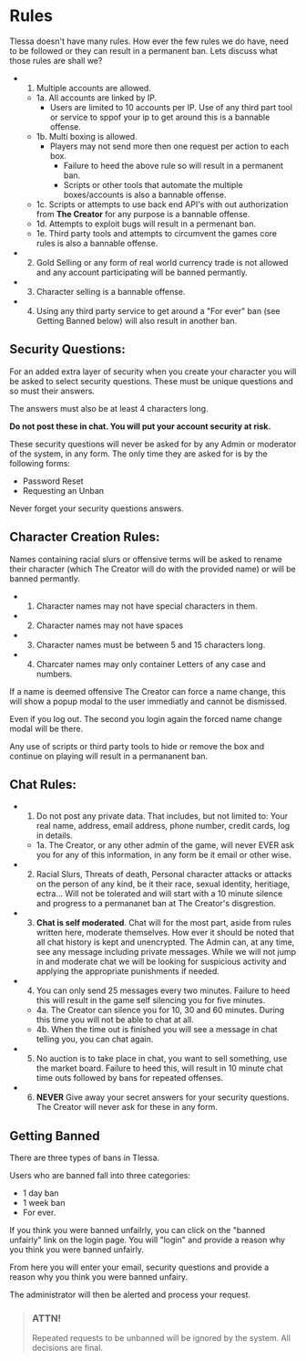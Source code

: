 # Rules

Tlessa doesn't have many rules. How ever the few rules we do have, need to be followed or they can result in a permanent ban. Lets discuss what those rules are shall we?

- 1. Multiple accounts are allowed. 
  - 1a. All accounts are linked by IP.
    - Users are limited to 10 accounts per IP. Use of any third part tool or service to sppof your ip to get around 
      this is a bannable offense.
  - 1b. Multi boxing is allowed.
    - Players may not send more then one request per action to each box.
      - Failure to heed the above rule so will result in a permanent ban. 
      - Scripts or other tools that automate the multiple boxes/accounts is also a bannable offense.
  - 1c. Scripts or attempts to use back end API's with out authorization from **The Creator** for any purpose is a bannable offense.
  - 1d. Attempts to exploit bugs will result in a permenant ban.
  - 1e. Third party tools and attempts to circumvent the games core rules is also a bannable offense.
- 2. Gold Selling or any form of real world currency trade is not allowed and any account participating will be banned permantly.
- 3. Character selling is a bannable offense.
- 4. Using any third party service to get around a "For ever" ban (see Getting Banned below) will also result in another ban.

## Security Questions:

For an added extra layer of security when you create your character you will be asked to select security questions. These must be unique questions and so must their answers.

The answers must also be at least 4 characters long.

**Do not post these in chat. You will put your account security at risk.**

These security questions will never be asked for by any Admin or moderator of the system, in any form. The only time they are asked for is by the following forms:

- Password Reset
- Requesting an Unban

Never forget your security questions answers.

## Character Creation Rules:

Names containing racial slurs or offensive terms will be asked to rename their character (which The Creator will do with the provided name) or will be banned permantly.

- 1. Character names may not have special characters in them.
- 2. Character names may not have spaces
- 3. Character names must be between 5 and 15 characters long.
- 4. Charcater names may only container Letters of any case and numbers.

If a name is deemed offensive The Creator can force a name change, this will show a popup modal to the user immediatly and cannot be dismissed.

Even if you log out. The second you login again the forced name change modal will be there.

Any use of scripts or third party tools to hide or remove the box and continue on playing will result in a permananent ban.

## Chat Rules:

- 1. Do not post any private data. That includes, but not limited to: Your real name, address, email address, phone number, credit cards, log in details.
  - 1a. The Creator, or any other admin of the game, will never EVER ask you for any of this information, in any form be it email or other wise.
- 2. Racial Slurs, Threats of death, Personal character attacks or attacks on the person of any kind, be it their race, sexual identity, heritiage, ectra... Will not be tolerated and will start with a 10 minute silence and progress to a permananet ban at The Creator's disgrestion.
- 3. **Chat is self moderated**. Chat will for the most part, aside from rules written here, moderate themselves. How ever it should be noted that all chat history is kept and unencrypted. The Admin can, at any time, see any message including private messages. While we will not jump in and moderate chat we will be looking for suspicious activity and applying the appropriate punishments if needed.
- 4. You can only send 25 messages every two minutes. Failure to heed this will result in the game self silencing you for five minutes.
  - 4a. The Creator can silence you for 10, 30 and 60 minutes. During this time you will not be able to chat at all.
  - 4b. When the time out is finished you will see a message in chat telling you, you can chat again.
- 5. No auction is to take place in chat, you want to sell something, use the market board. Failure to heed this, will result in 10 minute chat time outs followed by bans for repeated offenses.
- 6. **NEVER** Give away your secret answers for your security questions. The Creator will never ask for these in any form.

## Getting Banned

There are three types of bans in Tlessa.

Users who are banned fall into three categories: 

- 1 day ban 
- 1 week ban 
- For ever.

If you think you were banned unfailrly, you can click on the "banned unfairly" link on the login page. You will "login" and provide a reason why you think you were banned unfairly.

From here you will enter your email, security questions and provide a reason why you think you were banned unfairy.

The administrator will then be alerted and process your request.

> ### ATTN!
>
> Repeated requests to be unbanned will be ignored by the system. All decisions are final.



